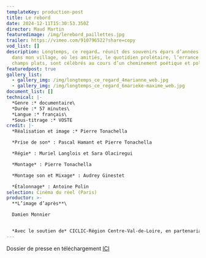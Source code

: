 ```yaml
---
templateKey: production-post
title: Le rebord
date: 2024-12-11T15:30:53.350Z
director: Maud Martin
featuredimage: /img/lerebord_paillettes.jpg
trailer: https://vimeo.com/910796522?share=copy
vod_list: []
description: Longtemps, ce regard… réunit des souvenirs épars d’années passées
  dans mon village, où les amitiés, le quotidien prolétaire, l’errance et les
  champs plats, sont célébrés au cours d’un cheminement poétique et politique.
featuredpost: true
gallery_list:
  - gallery_img: /img/longtemps_ce_regard_4marianne_web.jpg
  - gallery_img: /img/longtemps_ce_regard_6marieke-maxime_web.jpg
document_list: []
technical: |-
  *Genre :* documentaire\
  *Durée :* 57 minutes\
  *Langue :* français\
  *Sous-titrage :* VOSTE
credit: |-
  *Réalisation et image :* Pierre Tonachella

  *Prise de son* : Pascal Hamant et Pierre Tonachella

  *Régie* : Muriel Langlois et Sara Olaciregui

  *Montage* : Pierre Tonachella

  *Montage son et Mixage* : Audrey Ginestet

  *Étalonnage* : Antoine Polin
selection: Cinéma du réel (Paris)
productor: >-
  **L’image d’après**\

  Damien Monnier


  *Avec le soutien de* CICLIC-Région Centre-Val-de-Loire, en partenariat avec le CNC
---
```

Dossier de presse en téléchargement [ICI](https://gofile.me/5ieuy/1v24bfIua)